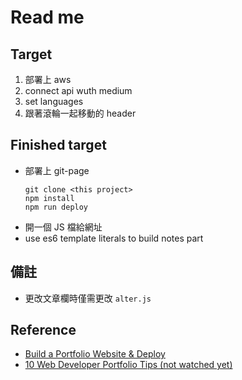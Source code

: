 # Read me

## Target

1. 部署上 aws
2. connect api wuth medium
3. set languages
4. 跟著滾輪一起移動的 header

## Finished target

+ 部署上 git-page
  ```
  git clone <this project>
  npm install
  npm run deploy
  ```
+ 開一個 JS 檔給網址
+ use es6 template literals to build notes part

## 備註
+ 更改文章欄時僅需更改 `alter.js`

## Reference
+ [Build a Portfolio Website & Deploy](https://www.youtube.com/watch?v=r_hYR53r61M&t=3945s)
+ [10 Web Developer Portfolio Tips (not watched yet)](https://www.youtube.com/watch?v=nrWGr2OvBD4)